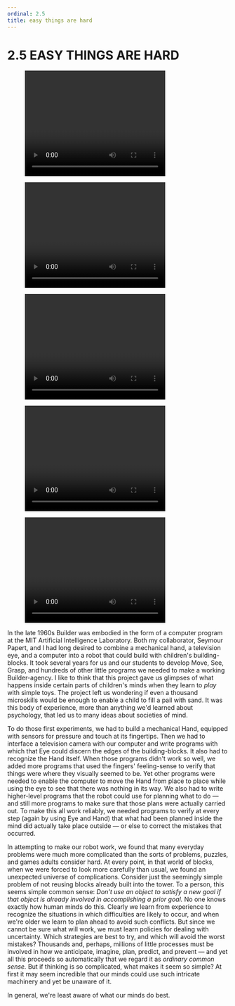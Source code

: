 ```yaml
---
ordinal: 2.5
title: easy things are hard
---
```


# 2.5 EASY THINGS ARE HARD 

<figure><video height="240" width="320"> Your browser does not support the video tag. </video></figure>
<figure><video height="240" width="320"> Your browser does not support the video tag. </video></figure>
<figure><video height="240" width="320"> Your browser does not support the video tag. </video></figure>
<figure><video height="240" width="320"> Your browser does not support the video tag. </video></figure>
<figure><video height="240" width="320"> Your browser does not support the video tag. </video></figure>
<p>In the late 1960s Builder was embodied in the form of a computer program at the MIT Artificial Intelligence Laboratory. Both my collaborator, Seymour Papert, and I had long desired to combine a mechanical hand, a television eye, and a computer into a robot that could build with children's building-blocks. It took several years for us and our students to develop Move, See, Grasp, and hundreds of other little programs we needed to make a working Builder-agency. I like to think that this project gave us glimpses of what happens inside certain parts of children's minds when they learn to <em>play</em> with simple toys. The project left us wondering if even a thousand microskills would be enough to enable a child to fill a pail with sand. It was this body of experience, more than anything we'd learned about psychology, that led us to many ideas about societies of mind.</p>
<p>To do those first experiments, we had to build a mechanical Hand, equipped with sensors for pressure and touch at its fingertips. Then we had to interface a television camera with our computer and write programs with which that Eye could discern the edges of the building-blocks. It also had to recognize the Hand itself. When those programs didn't work so well, we added more programs that used the fingers' feeling-sense to verify that things were where they visually seemed to be. Yet other programs were needed to enable the computer to move the Hand from place to place while using the eye to see that there was nothing in its way. We also had to write higher-level programs that the robot could use for planning what to do &mdash; and still more programs to make sure that those plans were actually carried out. To make this all work reliably, we needed programs to verify at every step (again by using Eye and Hand) that what had been planned inside the mind did actually take place outside &mdash; or else to correct the mistakes that occurred.</p>
<p>In attempting to make our robot work, we found that many everyday problems were much more complicated than the sorts of problems, puzzles, and games adults consider hard. At every point, in that world of blocks, when we were forced to look more carefully than usual, we found an unexpected universe of complications. Consider just the seemingly simple problem of not reusing blocks already built into the tower. To a person, this seems simple common sense: <em>Don't use an object to satisfy a new goal if that object is already involved in accomplishing a prior goal.</em> No one knows exactly how human minds do this. Clearly we learn from experience to recognize the situations in which difficulties are likely to occur, and when we're older we learn to plan ahead to avoid such conflicts. But since we cannot be sure what will work, we must learn policies for dealing with uncertainty. Which strategies are best to try, and which will avoid the worst mistakes? Thousands and, perhaps, millions of little processes must be involved in how we anticipate, imagine, plan, predict, and prevent &mdash; and yet all this proceeds so automatically that we regard it as <em>ordinary common sense.</em> But if thinking is so complicated, what makes it seem so simple? At first it may seem incredible that our minds could use such intricate machinery and yet be unaware of it.</p>
<p>In general, we're least aware of what our minds do best.</p>